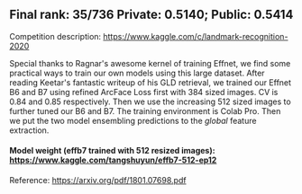 ## Final rank: 35/736 Private: 0.5140; Public: 0.5414

Competition description: https://www.kaggle.com/c/landmark-recognition-2020

Special thanks to Ragnar's awesome kernel of training Effnet, we find some practical ways to train our own models using this large dataset. 
After reading Keetar's fantastic writeup of his GLD retrieval, we trained our Effnet B6 and B7 using refined ArcFace Loss first with 384 sized images. CV is 0.84 and 0.85 respectively. 
Then we use the increasing 512 sized images to further tuned our B6 and B7. The training environment is Colab Pro. Then we put the two model ensembling predictions to the _global_ feature extraction.

#### Model weight (effb7 trained with 512 resized images): https://www.kaggle.com/tangshuyun/effb7-512-ep12

Reference: https://arxiv.org/pdf/1801.07698.pdf

